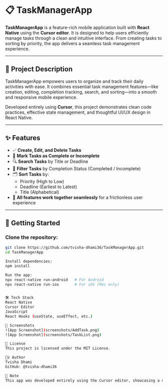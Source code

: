 # 📋 TaskManagerApp

**TaskManagerApp** is a feature-rich mobile application built with **React Native** using the **Cursor editor**. It is designed to help users efficiently manage tasks through a clean and intuitive interface. From creating tasks to sorting by priority, the app delivers a seamless task management experience.

---

## 📝 Project Description

TaskManagerApp empowers users to organize and track their daily activities with ease. It combines essential task management features—like creation, editing, completion tracking, search, and sorting—into a smooth and responsive mobile experience.

Developed entirely using **Cursor**, this project demonstrates clean code practices, effective state management, and thoughtful UI/UX design in React Native.

---

## ✨ Features

- ✅ **Create, Edit, and Delete Tasks**  
- 📌 **Mark Tasks as Complete or Incomplete**  
- 🔍 **Search Tasks** by Title or Deadline  
- 🎯 **Filter Tasks** by Completion Status (Completed / Incomplete)  
- 🗂️ **Sort Tasks** by:
  - Priority (High to Low)
  - Deadline (Earliest to Latest)
  - Title (Alphabetical)
- 🔄 **All features work together seamlessly** for a frictionless user experience

---

## 🚀 Getting Started

### Clone the repository:

```bash
git clone https://github.com/tvisha-dhami36/TaskManagerApp.git
cd TaskManagerApp

Install dependencies:
npm install

Run the app:
npx react-native run-android   # For Android
npx react-native run-ios       # For iOS (Mac only)


🛠 Tech Stack
React Native
Cursor Editor
JavaScript
React Hooks (useState, useEffect, etc.)

📸 Screenshots
![App Screenshot](screenshots/AddTask.png)
![App Screenshot](screenshots/TaskList.png)

📄 License
This project is licensed under the MIT License.

🙋‍♀️ Author
Tvisha Dhami
GitHub: @tvisha-dhami36

📌 Note
This app was developed entirely using the Cursor editor, showcasing a modern development workflow focused on speed, AI-assisted coding, and clean architecture.
